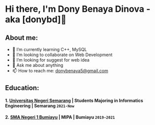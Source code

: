 # Hi there, I'm Dony Benaya Dinova - aka [donybd]👋
## About me:

- 🌱 I’m currently learning C++, MySQL
- 👯 I’m looking to collaborate on Web Development
- 🤔 I’m looking for suggest for web idea
- 💬 Ask me about anything
- 📫 How to reach me: donybenaya5@gmail.com

## Education:

#### 1. [Universitas Negeri Semarang](https://unnes.ac.id/) | Students Majoring in Informatics Engineering | Semarang `2021-Now`

 #### 2. [SMA Negeri 1 Bumiayu]() | MIPA | Bumiayu `2019-2021`



